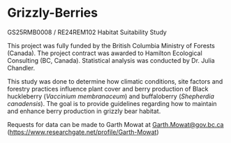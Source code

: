 # Grizzly-Berries
GS25RMB0008 / RE24REM102 Habitat Suitability Study

This project was fully funded by the British Columbia Ministry of Forests (Canada).
The project contract was awarded to Hamilton Ecological Consulting (BC, Canada).
Statistical analysis was conducted by Dr. Julia Chandler.

This study was done to determine how climatic conditions, site factors and forestry practices influence plant cover and berry production of Black huckleberry (_Vaccinium membranaceum_) and buffaloberry (_Shepherdia canadensis_). The goal is to provide guidelines regarding how to maintain and enhance berry production in grizzly bear habitat.

Requests for data can be made to Garth Mowat at Garth.Mowat@gov.bc.ca
(https://www.researchgate.net/profile/Garth-Mowat)
